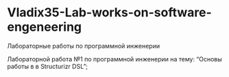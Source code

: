 # Vladix35-Lab-works-on-software-engeneering
Лабораторные работы по программной инженерии

Лабораторной работа №1 по программной инженерии на тему: “Основы работы в в Structurizr DSL”;
